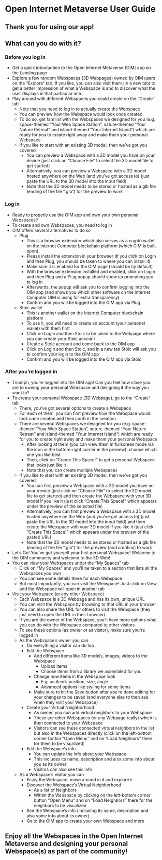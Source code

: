 # Open Internet Metaverse User Guide

## Thank you for using our app!

## What can you do with it?
### Before you log in
- Get a quick introduction to the Open Internet Metaverse (OIM) app on the Landing page
- Explore a few random Webspaces (3D Webpages) owned by OIM users on the “Explore” tab. If you like, you can also visit them (in a new tab) to get a better impression of what a Webspace is and to discover what the user displays in that particular one.
- Play around with different Webspaces you could create on the “Create” tab
  - Note that you need to log in to actually create the Webspace
  - You can preview how the Webspace would look once created
  - To do so, get familiar with the Webspaces we designed for you (e.g. space-themed “Your Web Space Station”, nature-themed “Your Nature Retreat” and island-themed “Your Internet Island”) which are ready for you to create right away and make them your personal Webspace
  - If you like to start with an existing 3D model, then we’ve got you covered
    - You can preview a Webspace with a 3D model you have on your device (just click on “Choose File” to select the 3D model file to get started)
    - Alternatively, you can preview a Webspace with a 3D model hosted anywhere on the Web (and you’ve got access to) (just paste the URL to the 3D model into the input field)
    - Note that the 3D model needs to be stored or hosted as a glb file (ending of the file “.glb”) for the preview to work
### Log in
- Ready to properly use the OIM app and own your own personal Webspaces?
- To create and own Webspaces, you need to log in
- OIM offers several alternatives to do so
  - Plug
    - This is a browser extension which also serves as a crypto wallet on the Internet Computer blockchain platform (which OIM is built upon)
    - Please install the extension in your browser (if you click on Login and then Plug, you should be taken to where you can install it)
    - Make sure it is enabled for the OIM page (should be by default)
    - With the browser extension installed and enabled, click on Login and then Plug and a Plug popup should show up prompting you to log in
    - Afterwards, the popup will ask you to confirm logging into the OIM app (and shows you which other software on the Internet Computer OIM is using for extra transparency)
    - Confirm and you will be logged into the OIM app via Plug
  - Stoic wallet
    - This is another wallet on the Internet Computer blockchain platform
    - To use it, you will need to create an account (your personal wallet) with them first
    - Click on Login and then Stoic to be taken to the Webpage where you can create your Stoic account
    - Create a Stoic account and come back to the OIM app
    - Click on Login and then Stoic, and in a new tab Stoic will ask you to confirm your login to the OIM app
    - Confirm and you will be logged into the OIM app via Stoic
### After you’re logged in
- Triumph, you’re logged into the OIM app! Can you feel how close you are to owning your personal Webspace and designing it the way you want to?
- To create your personal Webspace (3D Webpage), go to the “Create” tab
  - There, you’ve got several options to create a Webspace
  - For each of them, you can first preview how the Webspace would look once created and then confirm the creation
  - There are several Webspaces we designed for you (e.g. space-themed “Your Web Space Station”, nature-themed “Your Nature Retreat” and island-themed “Your Internet Island”) which are ready for you to create right away and make them your personal Webspace
    - After looking at them (you can view them in fullscreen mode via the icon in the bottom-right corner in the preview), choose which one you like best
    - Then, click on “Create This Space!” to get a personal Webspace that looks just like it
    - Note that you can create multiple Webspaces
  - If you like to start with an existing 3D model, then we’ve got you covered
    - You can first preview a Webspace with a 3D model you have on your device (just click on “Choose File” to select the 3D model file to get started) and then create the Webspace with your 3D model if you like it (just click “Create This Space!” which appears under the preview of the selected file)
    - Alternatively, you can first preview a Webspace with a 3D model hosted anywhere on the Web (and you’ve got access to) (just paste the URL to the 3D model into the input field) and then create the Webspace with your 3D model if you like it (just click “Create This Space!” which appears under the preview of the pasted URL)
    - Note that the 3D model needs to be stored or hosted as a glb file (ending of the file “.glb”) for the preview (and creation) to work
- Let’s Go! You’ve got yourself your first personal Webspace! Welcome to the OIM community and welcome to the 3D Web!
- You can view your Webspaces under the “My Spaces” tab
  - Click on “My Spaces” and you’ll be taken to a section that lists all the Webspaces you own
  - You can see some details there for each Webspace
  - But most importantly, you can visit the Webspace! Just click on View and the Webspace will open in another tab
- Visit your Webspace (or any other Webspace)
  - Each Webspace is a 3D Webpage and has its own, unique URL
  - You can visit the Webspace by browsing to that URL in your browser
  - You can also share the URL for others to visit the Webspace (they just need to open the URL in their browser)
  - If you are the owner of the Webspace, you’ll have more options what you can do with the Webspace compared to other visitors
  - To see these options (as owner or as visitor), make sure you're logged in
  - As the Webspace’s owner you can
    - Do everything a visitor can do too
    - Edit the Webspace
      - Add different items like 3D models, images, videos to the Webspace
        - Upload items
        - Choose items from a library we assembled for you
      - Change how items in the Webspace look
        - E.g. an item’s position, size, angle
        - Advanced options like styling for some items
      - Make sure to hit the Save button after you’re done editing for your changes to be saved (and everyone else to then see when they visit your Webspace)
    - Create your Virtual Neighborhood
      - As owner, you can add virtual neighbors to your Webspace
      - These are other Webspaces (or any Webpage really) which is then connected to your Webspace
      - Visitors can see these connected virtual neighbors in the list but also in the Webspaces directly (click on the left-bottom corner button “Open Menu” and on “Load Neighbors” there for them to be visualized)
    - Edit the Webspace’s info
      - You can update the info about your Webspace
      - This includes its name, description and also some info about you as its owner
      - Visitors can also see this info
  - As a Webspace’s visitor you can
    - Enjoy the Webspace, move around in it and explore it
    - Discover the Webspace’s Virtual Neighborhood
      - As a list of Neighbors
      - Within the Webspace by clicking on the left-bottom corner button “Open Menu” and on “Load Neighbors” there for the neighbors to be visualized
    - See the Webspace’s info (including its name, description and also some info about its owner)
    - Go to the OIM app to create your own Webspace and more

## Enjoy all the Webspaces in the Open Internet Metaverse and designing your personal Webspace(s) as part of the community!

